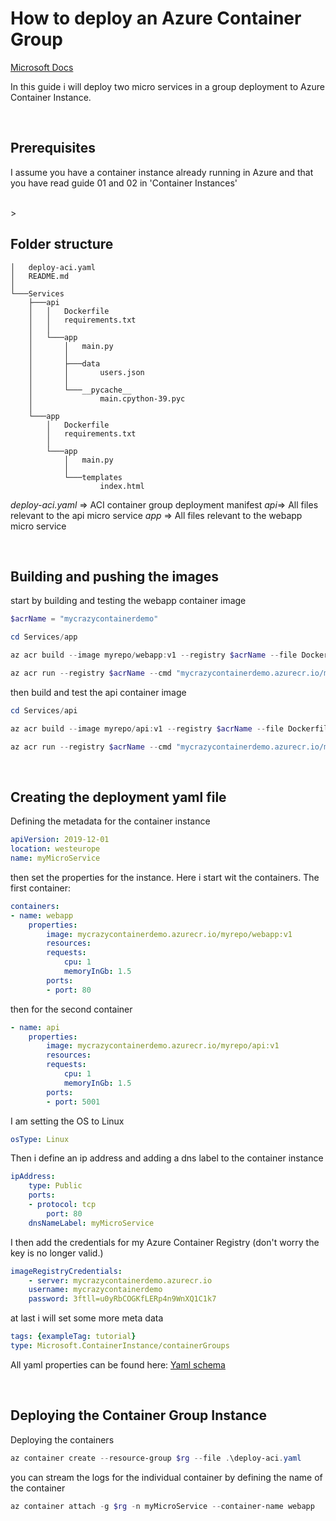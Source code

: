 # How to deploy an Azure Container Group

[Microsoft Docs](https://learn.microsoft.com/en-us/azure/container-instances/container-instances-container-groups)


In this guide i will deploy two micro services in a group deployment to Azure Container Instance.

</br>

## Prerequisites

I assume you have a container instance already running in Azure and that you have read guide 01 and 02 in 'Container Instances'


</br>>


## Folder structure

```plaintext
│   deploy-aci.yaml
│   README.md
│
└───Services
    ├───api
    │   │   Dockerfile
    │   │   requirements.txt
    │   │
    │   └───app
    │       │   main.py
    │       │
    │       ├───data
    │       │       users.json
    │       │
    │       └───__pycache__
    │               main.cpython-39.pyc
    │
    └───app
        │   Dockerfile
        │   requirements.txt
        │
        └───app
            │   main.py
            │
            └───templates
                    index.html
```

*deploy-aci.yaml* => ACI container group deployment manifest
*api*=> All files relevant to the api micro service
*app* => All files relevant to the webapp micro service

</br>

## Building and pushing the images

start by building and testing the webapp container image

```powershell
$acrName = "mycrazycontainerdemo"

cd Services/app

az acr build --image myrepo/webapp:v1 --registry $acrName --file Dockerfile .

az acr run --registry $acrName --cmd "mycrazycontainerdemo.azurecr.io/myrepo/webapp:v1" /dev/null
```

then build and test the api container image

```powershell
cd Services/api

az acr build --image myrepo/api:v1 --registry $acrName --file Dockerfile .

az acr run --registry $acrName --cmd "mycrazycontainerdemo.azurecr.io/myrepo/api:v1" /dev/null
```

</br>

## Creating the deployment yaml file


Defining the metadata for the container instance
```yaml
apiVersion: 2019-12-01
location: westeurope
name: myMicroService
```

then set the properties for the instance. Here i start wit the containers.
The first container:

```yaml
containers:
- name: webapp
    properties:
        image: mycrazycontainerdemo.azurecr.io/myrepo/webapp:v1
        resources:
        requests:
            cpu: 1
            memoryInGb: 1.5
        ports:
        - port: 80
```

then for the second container

```yaml
- name: api
    properties:
        image: mycrazycontainerdemo.azurecr.io/myrepo/api:v1
        resources:
        requests:
            cpu: 1
            memoryInGb: 1.5
        ports:
        - port: 5001
```

I am setting the OS to Linux

```yaml
osType: Linux
```

Then i define an ip address and adding a dns label to the container instance

```yaml
ipAddress:
    type: Public
    ports:
    - protocol: tcp
        port: 80
    dnsNameLabel: myMicroService
```

I then add the credentials for my Azure Container Registry (don't worry the key is no longer valid.)

```yaml
imageRegistryCredentials:
    - server: mycrazycontainerdemo.azurecr.io
    username: mycrazycontainerdemo
    password: 3ftll=u0yRbCOGKfLERp4n9WnXQ1C1k7
```

at last i will set some more meta data

```yaml
tags: {exampleTag: tutorial}
type: Microsoft.ContainerInstance/containerGroups
```

All yaml properties can be found here: [Yaml schema](https://learn.microsoft.com/en-us/azure/container-instances/container-instances-reference-yaml)

</br>


## Deploying the Container Group Instance

Deploying the containers

```powershell
az container create --resource-group $rg --file .\deploy-aci.yaml
```

you can stream the logs for the individual container by defining the name of the container

```powershell
az container attach -g $rg -n myMicroService --container-name webapp
```